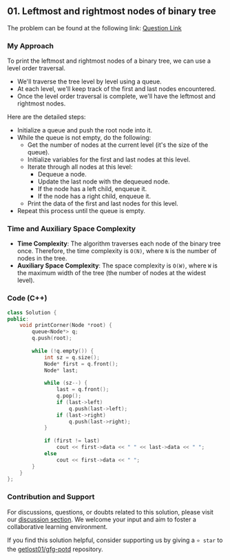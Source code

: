 ## 01. Leftmost and rightmost nodes of binary tree

The problem can be found at the following link: [Question Link](https://practice.geeksforgeeks.org/problems/leftmost-and-rightmost-nodes-of-binary-tree/1)

### My Approach

To print the leftmost and rightmost nodes of a binary tree, we can use a level order traversal. 
- We'll traverse the tree level by level using a queue. 
- At each level, we'll keep track of the first and last nodes encountered. 
- Once the level order traversal is complete, we'll have the leftmost and rightmost nodes.

Here are the detailed steps:
- Initialize a queue and push the root node into it.
- While the queue is not empty, do the following:
  - Get the number of nodes at the current level (it's the size of the queue).
  - Initialize variables for the first and last nodes at this level.
  - Iterate through all nodes at this level:
    - Dequeue a node.
    - Update the last node with the dequeued node.
    - If the node has a left child, enqueue it.
    - If the node has a right child, enqueue it.
  - Print the data of the first and last nodes for this level.
- Repeat this process until the queue is empty.

### Time and Auxiliary Space Complexity

- **Time Complexity**: The algorithm traverses each node of the binary tree once. Therefore, the time complexity is `O(N)`, where `N` is the number of nodes in the tree.
- **Auxiliary Space Complexity**: The space complexity is `O(W)`, where `W` is the maximum width of the tree (the number of nodes at the widest level).

### Code (C++)

```cpp
class Solution {
public:
    void printCorner(Node *root) {
        queue<Node*> q;
        q.push(root);
        
        while (!q.empty()) {
            int sz = q.size();
            Node* first = q.front();
            Node* last;
            
            while (sz--) {
                last = q.front();
                q.pop();
                if (last->left)
                    q.push(last->left);
                if (last->right)
                    q.push(last->right);
            }
            
            if (first != last)
                cout << first->data << " " << last->data << " ";
            else
                cout << first->data << " ";
        }
    }
};
```

### Contribution and Support

For discussions, questions, or doubts related to this solution, please visit our [discussion section](https://github.com/getlost01/gfg-potd/discussions). We welcome your input and aim to foster a collaborative learning environment.

If you find this solution helpful, consider supporting us by giving a `⭐ star` to the [getlost01/gfg-potd](https://github.com/getlost01/gfg-potd) repository.
